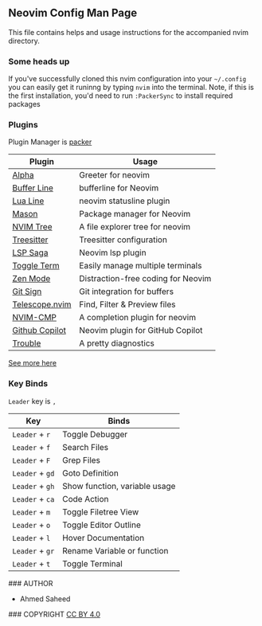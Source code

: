 ## Neovim Config Man Page

This file contains helps and usage instructions for the accompanied nvim directory. 

### Some heads up

If you've successfully cloned this nvim configuration into your `~/.config`
you can easily get it runinng by typing `nvim` into the terminal. 
Note, if this is the first installation, you'd need to run `:PackerSync` to install required packages

### Plugins

Plugin Manager is [packer](https://github.com/wbthomason/packer.nvim)

| Plugin                                                             | Usage                              |
| ------------------------------------------------------------------ | ---------------------------------- |
| [Alpha](https://github.com/goolord/alpha-nvim)                     | Greeter for neovim                 |
| [Buffer Line](https://github.com/akinsho/bufferline.nvim)          | bufferline for Neovim              |
| [Lua Line](https://github.com/nvim-lualine/lualine.nvim)           | neovim statusline plugin           |
| [Mason](https://github.com/williamboman/mason.nvim)                | Package manager for Neovim         |
| [NVIM Tree](https://github.com/nvim-tree/nvim-tree.lua)            | A file explorer tree for neovim    |
| [Treesitter](https://github.com/nvim-treesitter/nvim-treesitter)   | Treesitter configuration           |
| [LSP Saga](https://github.com/glepnir/lspsaga.nvim)                | Neovim lsp plugin                  |
| [Toggle Term](https://github.com/akinsho/toggleterm.nvim)          | Easily manage multiple terminals   |
| [Zen Mode](https://github.com/folke/zen-mode.nvim)                 | Distraction-free coding for Neovim |
| [Git Sign](https://github.com/lewis6991/gitsigns.nvim)             | Git integration for buffers        |
| [Telescope.nvim](https://github.com/nvim-telescope/telescope.nvim) | Find, Filter & Preview files       |
| [NVIM-CMP](https://github.com/hrsh7th/nvim-cmp)                    | A completion plugin for neovim     |
| [Github Copilot](https://github.com/github/copilot.vim)            | Neovim plugin for GitHub Copilot   |
| [Trouble](https://github.com/folke/trouble.nvim)                   | A pretty diagnostics               |

[See more here](https://github.com/ahmedsaheed/dotfiles/tree/master/nvim/plugin/lua/plugins/configs) 

### Key Binds

`Leader` key is `,`

| Key             | Binds                         |
| --------------- | ----------------------------- |
| `Leader` + `r`  | Toggle Debugger               |
| `Leader` + `f`  | Search Files                  |
| `Leader` + `F`  | Grep Files                    |
| `Leader` + `gd` | Goto Definition               |
| `Leader` + `gh` | Show function, variable usage |
| `Leader` + `ca` | Code Action                   |
| `Leader` + `m`  | Toggle Filetree View          |
| `Leader` + `o`  | Toggle Editor Outline         |
| `Leader` + `l`  | Hover Documentation           |
| `Leader` + `gr` | Rename Variable or function   |
| `Leader` + `t`  | Toggle Terminal               |


### AUTHOR
- Ahmed Saheed


### COPYRIGHT
[CC BY 4.0](https://creativecommons.org/licenses/by/4.0/)